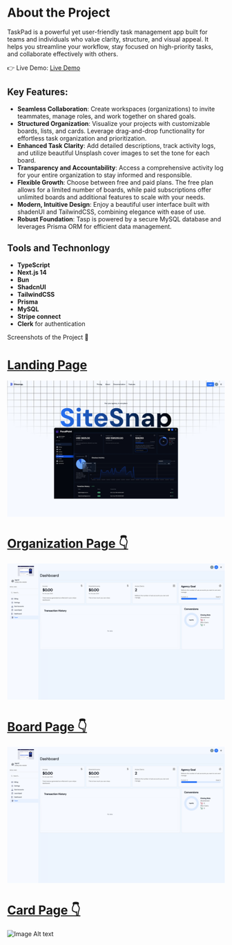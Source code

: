 # About the  Project

<p>
  TaskPad is a powerful yet user-friendly task management app built for teams and individuals who value clarity, structure, and visual appeal. It helps you streamline your workflow, stay focused on high-priority tasks, and collaborate effectively with others.
</p>

👉 Live Demo: [Live Demo](https://taskpad-beta.vercel.app)

## Key Features:

* **Seamless Collaboration**: Create workspaces (organizations) to invite teammates, manage roles, and work together on shared goals.
* __Structured Organization__: Visualize your projects with customizable boards, lists, and cards. Leverage drag-and-drop functionality for effortless task organization and prioritization.
* **Enhanced Task Clarity**: Add detailed descriptions, track activity logs, and utilize beautiful Unsplash cover images to set the tone for each board.
* __Transparency and Accountability__: Access a comprehensive activity log for your entire organization to stay informed and responsible.
* **Flexible Growth**: Choose between free and paid plans. The free plan allows for a limited number of boards, while paid subscriptions offer unlimited boards and additional features to scale with your needs.
* **Modern, Intuitive Design**: Enjoy a beautiful user interface built with shadenUI and TailwindCSS, combining elegance with ease of use.
* **Robust Foundation**: Tasp is powered by a secure MySQL database and leverages Prisma ORM for efficient data management.

## Tools and Technonlogy
* **TypeScript**
* **Next.js 14**
* **Bun**
* **ShadcnUI**
* **TailwindCSS**
* **Prisma**
* **MySQL**
* **Stripe connect**
* **Clerk** for authentication
  
Screenshots of the Project 📸

<p align="center">
   <a href="![Image Alt text](/public/landingpage.png)">
     <h1>
    Landing Page 
     </h1>
  </a>
</p>

![Image Alt text](/public/landingpage.png)

<p align="center">
   <a href="">
     <h1>
    Organization Page 👇
     </h1>
  </a>
  
![Image Alt text](/public/agencydashboard.png)

<p align="center">
   <a href="">
     <h1>
    Board Page 👇
     </h1>
  </a>
  
![Image Alt text](/public/agencydashboard.png)

<p align="center">
   <a href="">
     <h1>
    Card Page 👇
     </h1>
  </a>
  
![Image Alt text](/public/Cardpage.png)
